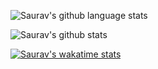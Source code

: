 ![Saurav's github language stats](https://github-readme-stats.vercel.app/api/top-langs/?username=sauravrao637&layout=compact&theme=dark)

![Saurav's github stats](https://github-readme-stats.vercel.app/api?username=sauravrao637&show_icons=true&theme=dark&count_private=true)

[![Saurav's wakatime stats](https://github-readme-stats.vercel.app/api/wakatime?username=CAMO0112&layout=compact&theme=dark)](https://wakatime.com/@CAMO0112)

<!--
**sauravrao637/sauravrao637** is a ✨ _special_ ✨ repository because its `README.md` (this file) appears on your GitHub profile.

Here are some ideas to get you started:

- 🔭 I’m currently working on ...
- 🌱 I’m currently learning ...
- 👯 I’m looking to collaborate on ...
- 🤔 I’m looking for help with ...
- 💬 Ask me about ...
- 📫 How to reach me: ...
- 😄 Pronouns: ...
- ⚡ Fun fact: ...
-->
